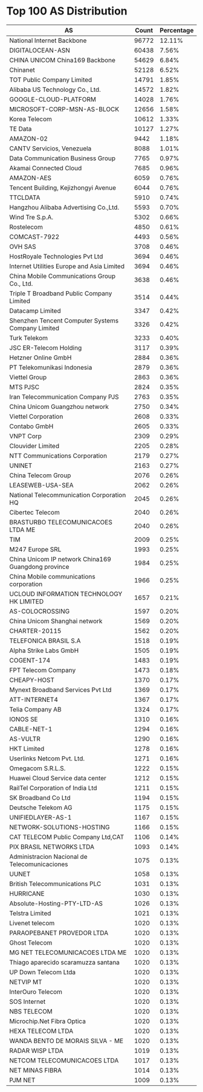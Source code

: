 # Top 100 AS Distribution
| AS | Count | Percentage |
|----|----|----|
| National Internet Backbone | 96772 | 12.11% |
| DIGITALOCEAN-ASN | 60438 | 7.56% |
| CHINA UNICOM China169 Backbone | 54629 | 6.84% |
| Chinanet | 52128 | 6.52% |
| TOT Public Company Limited | 14791 | 1.85% |
| Alibaba US Technology Co., Ltd. | 14572 | 1.82% |
| GOOGLE-CLOUD-PLATFORM | 14028 | 1.76% |
| MICROSOFT-CORP-MSN-AS-BLOCK | 12656 | 1.58% |
| Korea Telecom | 10612 | 1.33% |
| TE Data | 10127 | 1.27% |
| AMAZON-02 | 9442 | 1.18% |
| CANTV Servicios, Venezuela | 8088 | 1.01% |
| Data Communication Business Group | 7765 | 0.97% |
| Akamai Connected Cloud | 7685 | 0.96% |
| AMAZON-AES | 6059 | 0.76% |
| Tencent Building, Kejizhongyi Avenue | 6044 | 0.76% |
| TTCLDATA | 5910 | 0.74% |
| Hangzhou Alibaba Advertising Co.,Ltd. | 5593 | 0.70% |
| Wind Tre S.p.A. | 5302 | 0.66% |
| Rostelecom | 4850 | 0.61% |
| COMCAST-7922 | 4493 | 0.56% |
| OVH SAS | 3708 | 0.46% |
| HostRoyale Technologies Pvt Ltd | 3694 | 0.46% |
| Internet Utilities Europe and Asia Limited | 3694 | 0.46% |
| China Mobile Communications Group Co., Ltd. | 3638 | 0.46% |
| Triple T Broadband Public Company Limited | 3514 | 0.44% |
| Datacamp Limited | 3347 | 0.42% |
| Shenzhen Tencent Computer Systems Company Limited | 3326 | 0.42% |
| Turk Telekom | 3233 | 0.40% |
| JSC ER-Telecom Holding | 3117 | 0.39% |
| Hetzner Online GmbH | 2884 | 0.36% |
| PT Telekomunikasi Indonesia | 2879 | 0.36% |
| Viettel Group | 2863 | 0.36% |
| MTS PJSC | 2824 | 0.35% |
| Iran Telecommunication Company PJS | 2763 | 0.35% |
| China Unicom Guangzhou network | 2750 | 0.34% |
| Viettel Corporation | 2608 | 0.33% |
| Contabo GmbH | 2605 | 0.33% |
| VNPT Corp | 2309 | 0.29% |
| Clouvider Limited | 2205 | 0.28% |
| NTT Communications Corporation | 2179 | 0.27% |
| UNINET | 2163 | 0.27% |
| China Telecom Group | 2076 | 0.26% |
| LEASEWEB-USA-SEA | 2062 | 0.26% |
| National Telecommunication Corporation HQ | 2045 | 0.26% |
| Cibertec Telecom | 2040 | 0.26% |
| BRASTURBO TELECOMUNICACOES LTDA ME | 2040 | 0.26% |
| TIM | 2009 | 0.25% |
| M247 Europe SRL | 1993 | 0.25% |
| China Unicom IP network China169 Guangdong province | 1984 | 0.25% |
| China Mobile communications corporation | 1966 | 0.25% |
| UCLOUD INFORMATION TECHNOLOGY HK LIMITED | 1657 | 0.21% |
| AS-COLOCROSSING | 1597 | 0.20% |
| China Unicom Shanghai network | 1569 | 0.20% |
| CHARTER-20115 | 1562 | 0.20% |
| TELEFONICA BRASIL S.A | 1518 | 0.19% |
| Alpha Strike Labs GmbH | 1505 | 0.19% |
| COGENT-174 | 1483 | 0.19% |
| FPT Telecom Company | 1473 | 0.18% |
| CHEAPY-HOST | 1370 | 0.17% |
| Mynext Broadband Services Pvt Ltd | 1369 | 0.17% |
| ATT-INTERNET4 | 1367 | 0.17% |
| Telia Company AB | 1324 | 0.17% |
| IONOS SE | 1310 | 0.16% |
| CABLE-NET-1 | 1294 | 0.16% |
| AS-VULTR | 1290 | 0.16% |
| HKT Limited | 1278 | 0.16% |
| Userlinks Netcom Pvt. Ltd. | 1271 | 0.16% |
| Omegacom S.R.L.S. | 1222 | 0.15% |
| Huawei Cloud Service data center | 1212 | 0.15% |
| RailTel Corporation of India Ltd | 1211 | 0.15% |
| SK Broadband Co Ltd | 1194 | 0.15% |
| Deutsche Telekom AG | 1175 | 0.15% |
| UNIFIEDLAYER-AS-1 | 1167 | 0.15% |
| NETWORK-SOLUTIONS-HOSTING | 1166 | 0.15% |
| CAT TELECOM Public Company Ltd,CAT | 1106 | 0.14% |
| PIX BRASIL NETWORKS LTDA | 1093 | 0.14% |
| Administracion Nacional de Telecomunicaciones | 1075 | 0.13% |
| UUNET | 1058 | 0.13% |
| British Telecommunications PLC | 1031 | 0.13% |
| HURRICANE | 1030 | 0.13% |
| Absolute-Hosting-PTY-LTD-AS | 1026 | 0.13% |
| Telstra Limited | 1021 | 0.13% |
| Livenet telecom | 1020 | 0.13% |
| PARAOPEBANET PROVEDOR LTDA | 1020 | 0.13% |
| Ghost Telecom | 1020 | 0.13% |
| MG NET TELECOMUNICACOES LTDA ME | 1020 | 0.13% |
| Thiago aparecido scaramuzza santana | 1020 | 0.13% |
| UP Down Telecom Ltda | 1020 | 0.13% |
| NETVIP MT | 1020 | 0.13% |
| InterOuro Telecom | 1020 | 0.13% |
| SOS Internet | 1020 | 0.13% |
| NBS TELECOM | 1020 | 0.13% |
| Microchip.Net Fibra Optica | 1020 | 0.13% |
| HEXA TELECOM LTDA | 1020 | 0.13% |
| WANDA BENTO DE MORAIS SILVA - ME | 1020 | 0.13% |
| RADAR WISP LTDA | 1019 | 0.13% |
| NETCOM TELECOMUNICACOES LTDA | 1017 | 0.13% |
| NET MINAS FIBRA | 1014 | 0.13% |
| PJM NET | 1009 | 0.13% |
